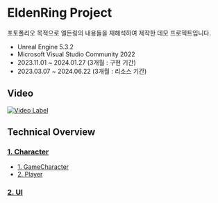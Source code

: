 EldenRing Project
===============================
포토폴리오 목적으로 엘든링의 내용들을 재해석하여 제작한 데모 프로젝트입니다. 

* Unreal Engine 5.3.2
* Microsoft Visual Studio Community 2022
* 2023.11.01 ~ 2024.01.27 (3개월 : 구현 기간)
* 2023.03.07 ~ 2024.06.22 (3개월 : 리소스 기간)

Video
----------
[![Video Label](http://img.youtube.com/vi/ZO0a9uATi-o/0.jpg)](https://youtu.be/ZO0a9uATi-o)

Technical Overview
------------------

### [1. Character](https://github.com/yolong1020/EldenRing/blob/main/Overviews/Character/Character.md)
- [1. GameCharacter](https://github.com/yolong1020/EldenRing/blob/main/Overviews/Character/GameCharacter.md)
- [2. Player](https://github.com/yolong1020/EldenRing/blob/main/Overviews/Character/Player.md)
### [2. UI](https://github.com/yolong1020/EldenRing/blob/main/Overviews/Character/Character.md)
